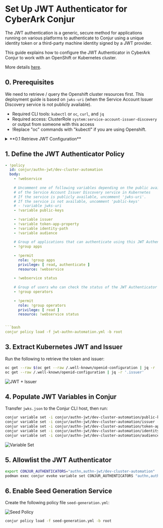 # Set Up JWT Authenticator for CyberArk Conjur

The JWT authentication is a generic, secure method for applications running on various platforms to authenticate to Conjur using a unique identity token or a third-party machine identity signed by a JWT provider.

This guide explains how to configure the JWT Authenticator in CyberArk Conjur to work with an OpenShift or Kubernetes cluster.

More details [here](https://docs.cyberark.com/conjur-enterprise/latest/en/content/integrations/k8s-ocp/k8s-jwt-authn.htm?tocpath=Integrations%7COpenShift%252FKubernetes%7CAuthenticate%20OpenShift%252FKubernetes%7C_____2). 


## 0. Prerequisites

We need to retrieve / query the Openshift cluster resources first.
This deployment guide is based on `jwks-uri` (when the Service Account Issuer Discovery service is not publicly available).

- Required CLI tools: `kubectl` or `oc`, `curl`, and `jq`
- Required access: ClusterRole `system:service-account-issuer-discovery` or output from someone with this access
- !Replace "oc" commands with "kubectl" if you are using Openshift.

<details>
### <summary> **0.1 Retrieve JWT Configuration** </summary>

##### A. Get JWKS and save it as "jwks.json"
```bash
oc get --raw $(oc get --raw /.well-known/openid-configuration | jq -r '.jwks_uri') > jwks.json
```

##### B. Check OpenID Config and if there is an output being retrieved: 
```bash
oc get --raw /.well-known/openid-configuration
curl -k https://<your-cluster>/openid/v1/jwks
```
**If no output is returned, try the following:**

##### C. Manually Extract the OpenShift API Endpoint
```bash
oc status | grep https
```
Copy the HTTPS endpoint (e.g., https://api.<><>:6443) and append /openid/v1/jwks to it — the full URL should look like: https://api.<><>:6443/openid/v1/jwks

```bash
curl -k https://api.<><>:6443/openid/v1/jwks
```
JWKS response is returned? -> If Yes, proceed with the next steps. 

</details>


## 1. Define the JWT Authenticator Policy
```yaml
- !policy
  id: conjur/authn-jwt/dev-cluster-automation
  body:
    - !webservice
 
    # Uncomment one of following variables depending on the public availability
    # of the Service Account Issuer Discovery service in Kubernetes
    # If the service is publicly available, uncomment 'jwks-uri'.
    # If the service is not available, uncomment 'public-keys'
    # - !variable jwks-uri
    - !variable public-keys
 
    - !variable issuer
    - !variable token-app-property
    - !variable identity-path
    - !variable audience
    
    # Group of applications that can authenticate using this JWT Authenticator
    - !group apps
   
    - !permit
      role: !group apps
      privilege: [ read, authenticate ]
      resource: !webservice
   
    - !webservice status
   
    # Group of users who can check the status of the JWT Authenticator
    - !group operators
   
    - !permit
      role: !group operators
      privilege: [ read ]
      resource: !webservice status


```bash
conjur policy load -f jwt-authn-automation.yml -b root
```

## 3. Extract Kubernetes JWT and Issuer

Run the following to retrieve the token and issuer:

```bash
oc get --raw $(oc get --raw /.well-known/openid-configuration | jq -r '.jwks_uri') > jwks.json
oc get --raw /.well-known/openid-configuration | jq -r '.issuer'
```
![JWT + Issuer](../assets/images/e9556e1d-a377-4733-a8bc-84c44e460dae.png)

## 4. Populate JWT Variables in Conjur

Transfer `jwks.json` to the Conjur CLI host, then run:

```bash
conjur variable set -i conjur/authn-jwt/dev-cluster-automation/public-keys -v '{"type":"jwks", "value":$(cat jwks.json)}'
conjur variable set -i conjur/authn-jwt/dev-cluster-automation/issuer -v https://kubernetes.default.svc
conjur variable set -i conjur/authn-jwt/dev-cluster-automation/token-app-property -v sub
conjur variable set -i conjur/authn-jwt/dev-cluster-automation/identity-path -v app-path
conjur variable set -i conjur/authn-jwt/dev-cluster-automation/audience -v https://conjur.host.name/
```
![Variable Set](../assets/images/324ae71f-b4ff-44ae-9678-3117c37d787c.png)

## 5. Allowlist the JWT Authenticator

```bash
export CONJUR_AUTHENTICATORS="authn,authn-jwt/dev-cluster-automation"
podman exec conjur evoke variable set CONJUR_AUTHENTICATORS "authn,authn-jwt/dev-cluster-automation"
```

## 6. Enable Seed Generation Service

Create the following policy file `seed-generation.yml`:

![Seed Policy](../assets/images/c993f76e-a4cc-4b2a-b2c2-59d918501dab.png)

```bash
conjur policy load -f seed-generation.yml -b root
```
